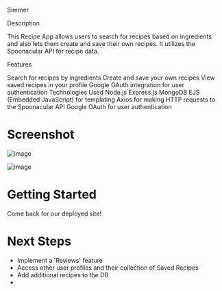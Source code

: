 Simmer


Description

This Recipe App allows users to search for recipes based on ingredients and also lets them create and save their own recipes. It utilizes the Spoonacular API for recipe data.

Features

Search for recipes by ingredients
Create and save your own recipes
View saved recipes in your profile
Google OAuth integration for user authentication
Technologies Used
Node.js
Express.js
MongoDB
EJS (Embedded JavaScript) for templating
Axios for making HTTP requests to the Spoonacular API
Google OAuth for user authentication

# Screenshot

![image](https://github.com/LGsusM69/project2_simmer/assets/12722536/dcb0921b-c691-47c4-982b-96a03a0b7445)

![image](https://github.com/LGsusM69/project2_simmer/assets/12722536/0ce66185-cc34-4b43-9e60-50e15ff6684b)


# Getting Started

Come back for our deployed site!

# Next Steps

- Implement a 'Reviews' feature
- Access other user profiles and their collection of Saved Recipes
- Add additional recipes to the DB
- 
